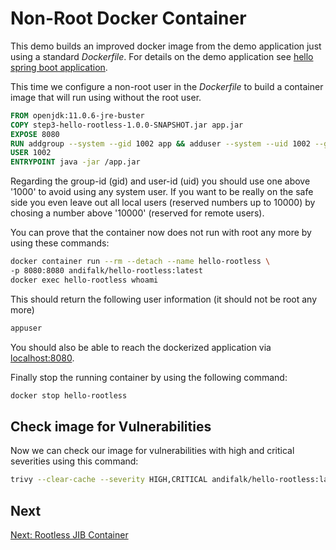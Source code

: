 # Non-Root Docker Container

This demo builds an improved docker image from the demo application just using a standard _Dockerfile_.
For details on the demo application see [hello spring boot application](../step1-hello-spring-boot).

This time we configure a non-root user in the _Dockerfile_ to build a container image that will run using
without the root user.

```dockerfile
FROM openjdk:11.0.6-jre-buster
COPY step3-hello-rootless-1.0.0-SNAPSHOT.jar app.jar
EXPOSE 8080
RUN addgroup --system --gid 1002 app && adduser --system --uid 1002 --gid 1002 appuser
USER 1002
ENTRYPOINT java -jar /app.jar
```

Regarding the group-id (gid) and user-id (uid) you should use one above '1000' to avoid using any system user.
If you want to be really on the safe side you even leave out all local users (reserved numbers up to 10000) by chosing a number above '10000' (reserved for remote users).

You can prove that the container now does not run with root any more by using these commands:

```bash
docker container run --rm --detach --name hello-rootless \
-p 8080:8080 andifalk/hello-rootless:latest
docker exec hello-rootless whoami
```

This should return the following user information (it should not be root any more)

```bash
appuser
```

You should also be able to reach the dockerized application via [localhost:8080](http://localhost:8080).

Finally stop the running container by using the following command:

```bash
docker stop hello-rootless
```

## Check image for Vulnerabilities

Now we can check our image for vulnerabilities with high and critical severities using this command:

```bash
trivy --clear-cache --severity HIGH,CRITICAL andifalk/hello-rootless:latest
```

## Next

[Next: Rootless JIB Container](../step4-hello-rootless-jib)
